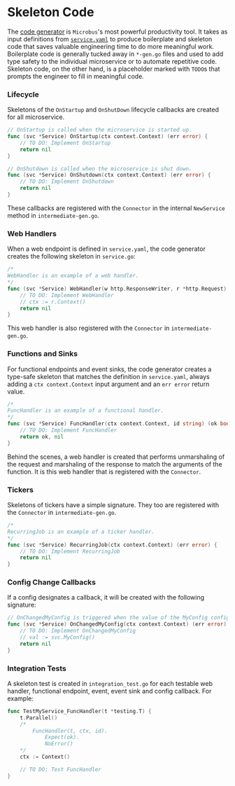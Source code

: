 # Skeleton Code

The [code generator](../blocks/codegen.md) is `Microbus`'s most powerful productivity tool. It takes as input definitions from [`service.yaml`](../tech/service-yaml.md) to produce boilerplate and skeleton code that saves valuable engineering time to do more meaningful work. Boilerplate code is generally tucked away in `*-gen.go` files and used to add type safety to the individual microservice or to automate repetitive code. Skeleton code, on the other hand, is a placeholder marked with `TODO`s that prompts the engineer to fill in meaningful code.

### Lifecycle

Skeletons of the `OnStartup` and `OnShutDown` lifecycle callbacks are created for all microservice.

```go
// OnStartup is called when the microservice is started up.
func (svc *Service) OnStartup(ctx context.Context) (err error) {
	// TO DO: Implement OnStartup
	return nil
}

// OnShutdown is called when the microservice is shut down.
func (svc *Service) OnShutdown(ctx context.Context) (err error) {
	// TO DO: Implement OnShutdown
	return nil
}
```

These callbacks are registered with the `Connector` in the internal `NewService` method in `intermediate-gen.go`.

### Web Handlers

When a web endpoint is defined in `service.yaml`, the code generator creates the following skeleton in `service.go`:

```go
/*
WebHandler is an example of a web handler.
*/
func (svc *Service) WebHandler(w http.ResponseWriter, r *http.Request) (err error) {
	// TO DO: Implement WebHandler
	// ctx := r.Context()
    return nil
}
```

This web handler is also registered with the `Connector` in `intermediate-gen.go`.

### Functions and Sinks

For functional endpoints and event sinks, the code generator creates a type-safe skeleton that matches the definition in `service.yaml`, always adding a `ctx context.Context` input argument and an `err error` return value.

```go
/*
FuncHandler is an example of a functional handler.
*/
func (svc *Service) FuncHandler(ctx context.Context, id string) (ok bool, err error) {
	// TO DO: Implement FuncHandler
    return ok, nil
}
```

Behind the scenes, a web handler is created that performs unmarshaling of the request and marshaling of the response to match the arguments of the function. It is this web handler that is registered with the `Connector`.

### Tickers

Skeletons of tickers have a simple signature. They too are registered with the `Connector` in `intermediate-gen.go`.

```go
/*
RecurringJob is an example of a ticker handler.
*/
func (svc *Service) RecurringJob(ctx context.Context) (err error) {
	// TO DO: Implement RecurringJob
    return nil
}
```

### Config Change Callbacks

If a config designates a callback, it will be created with the following signature:

```go
// OnChangedMyConfig is triggered when the value of the MyConfig config property changes.
func (svc *Service) OnChangedMyConfig(ctx context.Context) (err error) {
	// TO DO: Implement OnChangedMyConfig
    // val := svc.MyConfig()
    return nil
}
```

### Integration Tests

A skeleton test is created in `integration_test.go` for each testable web handler, functional endpoint, event, event sink and config callback. For example:

```go
func TestMyService_FuncHandler(t *testing.T) {
	t.Parallel()
	/*
		FuncHandler(t, ctx, id).
			Expect(ok).
			NoError()
	*/
	ctx := Context()

	// TO DO: Test FuncHandler
}
```
